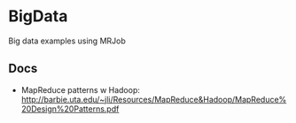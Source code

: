 # BigData
Big data examples using MRJob

## Docs
- MapReduce patterns w Hadoop: http://barbie.uta.edu/~jli/Resources/MapReduce&Hadoop/MapReduce%20Design%20Patterns.pdf
